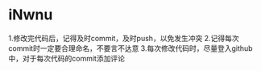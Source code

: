 # iNwnu
1.修改完代码后，记得及时commit，及时push，以免发生冲突
2.记得每次commit时一定要合理命名，不要言不达意
3.每次修改代码时，尽量登入github中，对于每次代码的commit添加评论
